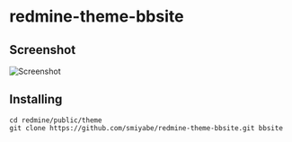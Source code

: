 # redmine-theme-bbsite

## Screenshot

![Screenshot](https://raw.githubusercontent.com/smiyabe/redmine-theme-bbsite/master/screenshots/overview.png)

## Installing

    cd redmine/public/theme
    git clone https://github.com/smiyabe/redmine-theme-bbsite.git bbsite
